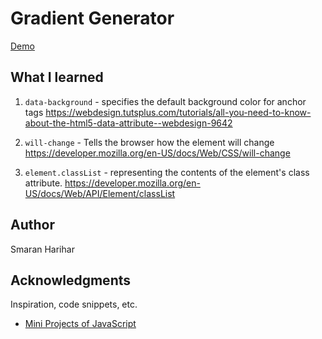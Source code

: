 # Gradient Generator
[Demo](https://smaranh.github.io/Color-Theme-Switcher)

## What I learned

1. `data-background` - specifies the default background color for anchor tags
https://webdesign.tutsplus.com/tutorials/all-you-need-to-know-about-the-html5-data-attribute--webdesign-9642

2. `will-change` - Tells the browser how the element will change
https://developer.mozilla.org/en-US/docs/Web/CSS/will-change

3. `element.classList` - representing the contents of the element's class attribute.
https://developer.mozilla.org/en-US/docs/Web/API/Element/classList

## Author

Smaran Harihar

## Acknowledgments

Inspiration, code snippets, etc.
* [Mini Projects of JavaScript](https://dev.to/chetan_atrawalkar/2-javascript-project-series-that-makes-you-pro-3gfj)
